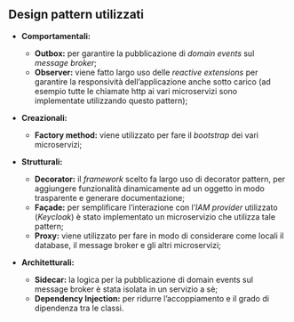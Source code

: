 
## Design pattern utilizzati
- **Comportamentali:**
  - **Outbox:** per garantire la pubblicazione di *domain events* sul *message broker*;
  - **Observer:** viene fatto largo uso delle *reactive extensions* per garantire la responsività dell’applicazione anche sotto carico (ad esempio tutte le chiamate http ai vari microservizi sono implementate utilizzando questo pattern);

- **Creazionali:**
  - **Factory method:** viene utilizzato per fare il *bootstrap* dei vari microservizi;
  
- **Strutturali:**
  - **Decorator:** il *framework* scelto fa largo uso di decorator pattern, per aggiungere funzionalità dinamicamente ad un oggetto in modo trasparente e generare documentazione;
  - **Façade:** per semplificare l’interazione con l’*IAM provider* utilizzato (*Keycloak*) è stato implementato un microservizio che utilizza tale pattern;
  - **Proxy:** viene utilizzato per fare in modo di considerare come locali il database, il message broker e gli altri microservizi;

- **Architetturali:**
  - **Sidecar:** la logica per la pubblicazione di domain events sul message broker è stata isolata in un servizio a sè;
  - **Dependency Injection:** per ridurre l’accoppiamento e il grado di dipendenza tra le classi.